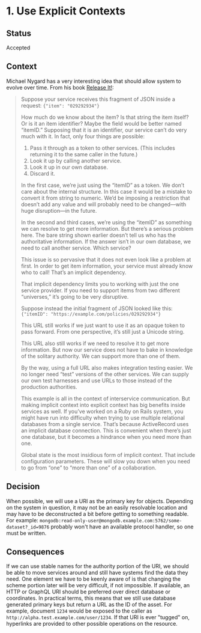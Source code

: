 # 1. Use Explicit Contexts

## Status
Accepted

## Context
Michael Nygard has a very interesting idea that should allow system to evolve over time. From his book [Release It!]():

>Suppose your service receives this fragment of JSON inside a request: `{"item": "029292934"}`
>
>How much do we know about the item? Is that string the item itself? Or is it an item identifier? Maybe the field would be better named “itemID.” Supposing that it is an identifier, our service can’t do very much with it. In fact, only four things are possible:
>
>1. Pass it through as a token to other services. (This includes returning it to the same caller in the future.)
>2. Look it up by calling another service.
>3. Look it up in our own database.
>4. Discard it.
>
>In the first case, we’re just using the “itemID” as a token. We don’t care about the internal structure. In this case it would be a mistake to convert it from string to numeric. We’d be imposing a restriction that doesn’t add any value and will probably need to be changed—with huge disruption—in the future.
>
>In the second and third cases, we’re using the “itemID” as something we can resolve to get more information. But there’s a serious problem here. The bare string shown earlier doesn’t tell us who has the authoritative information. If the answer isn’t in our own database, we need to call another service. Which service?
>
>This issue is so pervasive that it does not even look like a problem at first. In order to get item information, your service must already know who to call! That’s an implicit dependency.
>
>That implicit dependency limits you to working with just the one service provider. If you need to support items from two different “universes,” it’s going to be very disruptive.
>
>Suppose instead the initial fragment of JSON looked like this: `{"itemID": "https://example.com/policies/029292934"}`
>
>This URL still works if we just want to use it as an opaque token to pass forward. From one perspective, it’s still just a Unicode string.
>
>This URL also still works if we need to resolve it to get more information. But now our service does not have to bake in knowledge of the solitary authority. We can support more than one of them.
>
>By the way, using a full URL also makes integration testing easier. We no longer need “test” versions of the other services. We can supply our own test harnesses and use URLs to those instead of the production authorities.
>
>This example is all in the context of interservice communication. But making implicit context into explicit context has big benefits inside services as well. If you’ve worked on a Ruby on Rails system, you might have run into difficulty when trying to use multiple relational databases from a single service. That’s because ActiveRecord uses an implicit database connection. This is convenient when there’s just one database, but it becomes a hindrance when you need more than one.
>
>Global state is the most insidious form of implicit context. That include configuration parameters. These will slow you down when you need to go from “one” to “more than one” of a collaboration.

## Decision
When possible, we will use a URI as the primary key for objects. Depending on the system in question, it may not be an easily resolvable location and may have to be deconstructed a bit before getting to something readable. For example: `mongodb:read-only-user@mongodb.example.com:5762/some-dataset?_id=9876` probably won't have an available protocol handler, so one must be written.  

## Consequences
If we can use stable names for the authority portion of the URI, we should be able to move services around and still have systems find the data they need. One element we have to be keenly aware of is that changing the scheme portion later will be very difficult, if not impossible. If available, an HTTP or GraphQL URI should be preferred over direct database or coordinates. In practical terms, this means that we still use database generated primary keys but return a URL as the ID of the asset.  For example, document `1234` would be exposed to the caller as `http://alpha.test.example.com/user/1234`. If that URI is ever "tugged" on, hyperlinks are provided to other possible operations on the resource.